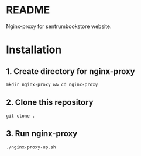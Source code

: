 # README #

Nginx-proxy for sentrumbookstore website.

# Installation

## 1. Create directory for nginx-proxy

```shell
mkdir nginx-proxy && cd nginx-proxy
```

## 2. Clone this repository

```shell
git clone .
```

## 3. Run nginx-proxy

```shell
./nginx-proxy-up.sh
```
